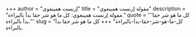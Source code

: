 +++
author = "إرنست همينغوي"
title = "مقولة إرنست همينغوي"
description = "مقولة إرنست همينغوي: كل ما هو شر حقا بدأ بالبراءة."
quote = '''كل ما هو شر حقا بدأ بالبراءة.'''
slug = "كل-ما-هو-شر-حقا-بدأ-بالبراءة"
+++
كل ما هو شر حقا بدأ بالبراءة.
